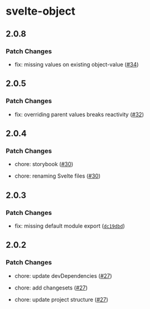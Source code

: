 # svelte-object

## 2.0.8

### Patch Changes

- fix: missing values on existing object-value ([#34](https://github.com/Refzlund/svelte-object/pull/34))

## 2.0.5

### Patch Changes

- fix: overriding parent values breaks reactivity ([#32](https://github.com/Refzlund/svelte-object/pull/32))

## 2.0.4

### Patch Changes

- chore: storybook ([#30](https://github.com/Refzlund/svelte-object/pull/30))

- chore: renaming Svelte files ([#30](https://github.com/Refzlund/svelte-object/pull/30))

## 2.0.3

### Patch Changes

- fix: missing default module export ([`dc19dbd`](https://github.com/Refzlund/svelte-object/commit/dc19dbd44ce216dbe725323ceadce8e7c356df6b))

## 2.0.2

### Patch Changes

- chore: update devDependencies ([#27](https://github.com/Refzlund/svelte-object/pull/27))

- chore: add changesets ([#27](https://github.com/Refzlund/svelte-object/pull/27))

- chore: update project structure ([#27](https://github.com/Refzlund/svelte-object/pull/27))
